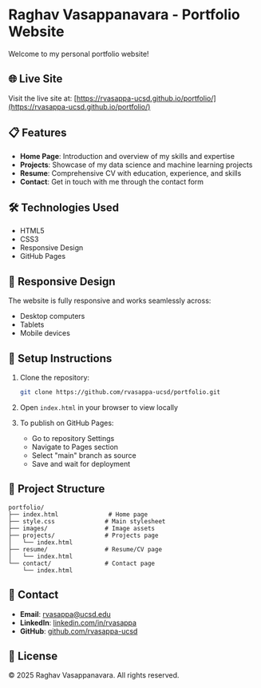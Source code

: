 # Raghav Vasappanavara - Portfolio Website

Welcome to my personal portfolio website!

## 🌐 Live Site

Visit the live site at: [https://rvasappa-ucsd.github.io/portfolio/](https://rvasappa-ucsd.github.io/portfolio/)

## 📋 Features

- **Home Page**: Introduction and overview of my skills and expertise
- **Projects**: Showcase of my data science and machine learning projects
- **Resume**: Comprehensive CV with education, experience, and skills
- **Contact**: Get in touch with me through the contact form

## 🛠️ Technologies Used

- HTML5
- CSS3
- Responsive Design
- GitHub Pages

## 📱 Responsive Design

The website is fully responsive and works seamlessly across:
- Desktop computers
- Tablets
- Mobile devices

## 🚀 Setup Instructions

1. Clone the repository:
   ```bash
   git clone https://github.com/rvasappa-ucsd/portfolio.git
   ```

2. Open `index.html` in your browser to view locally

3. To publish on GitHub Pages:
   - Go to repository Settings
   - Navigate to Pages section
   - Select "main" branch as source
   - Save and wait for deployment

## 📂 Project Structure

```
portfolio/
├── index.html              # Home page
├── style.css              # Main stylesheet
├── images/                # Image assets
├── projects/              # Projects page
│   └── index.html
├── resume/                # Resume/CV page
│   └── index.html
└── contact/               # Contact page
    └── index.html
```

## 📧 Contact

- **Email**: rvasappa@ucsd.edu
- **LinkedIn**: [linkedin.com/in/rvasappa](https://linkedin.com/in/rvasappa)
- **GitHub**: [github.com/rvasappa-ucsd](https://github.com/rvasappa-ucsd)

## 📝 License

© 2025 Raghav Vasappanavara. All rights reserved.
